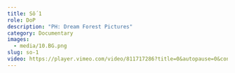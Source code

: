 ```yaml
---
title: Số 1
role: DoP
description: "PH: Dream Forest Pictures"
category: Documentary
images:
  - media/10.BG.png
slug: so-1
video: https://player.vimeo.com/video/811717286?title=0&autopause=0&controls=0&app_id=122963
---
```

